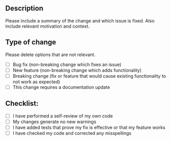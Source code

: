 
## Description
Please include a summary of the change and which issue is fixed. Also include relevant motivation and context. 

## Type of change

Please delete options that are not relevant.

- [ ] Bug fix (non-breaking change which fixes an issue)
- [ ] New feature (non-breaking change which adds functionality)
- [ ] Breaking change (fix or feature that would cause existing functionality to not work as expected)
- [ ] This change requires a documentation update

## Checklist:

- [ ] I have performed a self-review of my own code
- [ ] My changes generate no new warnings
- [ ] I have added tests that prove my fix is effective or that my feature works
- [ ] I have checked my code and corrected any misspellings
